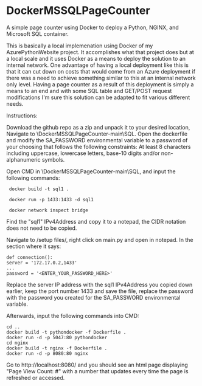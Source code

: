 # DockerMSSQLPageCounter
A simple page counter using Docker to deploy a Python, NGINX, and Microsoft SQL container.



This is basically a local implemenation using Docker of my AzurePythonWebsite project. It accomplishes what that project does but at a local scale and it uses Docker as a means to deploy the solution to an internal network.
One advantage of having a local deployment like this is that it can cut down on costs that would come from an Azure deployment if there was a need to achieve something similar to this at an internal network only level.
Having a page counter as a result of this deployment is simply a means to an end and with some SQL table and GET/POST request modifications I'm sure this solution can be adapted to fit various different needs.

Instructions:

Download the github repo as a zip and unpack it to your desired location,
  Navigate to \DockerMSSQLPageCounter-main\SQL.
  Open the dockerfile and modify the SA_PASSWORD environmental variable to a password of your choosing that follows the following constraints: 
  	At least 8 characters including uppercase, lowercase letters, base-10 digits and/or non-alphanumeric symbols.
	
  Open CMD in \DockerMSSQLPageCounter-main\SQL, and input the following commands:
  
     docker build -t sql1 .
     
     docker run -p 1433:1433 -d sql1
     
     docker network inspect bridge
   
Find the "sql1" IPv4Address and copy it to a notepad, the CIDR notation does not need to be copied.
	 
Navigate to /setup files/, right click on main.py and open in notepad. In the section where it says: 

    def connection():
    server = '172.17.0.2,1433' 
    ...
    password = '<ENTER_YOUR_PASSWORD_HERE>'
    
Replace the server IP address with the sql1 IPv4Address you copied down earlier, keep the port number 1433 and save the file,
        replace the password with the password you created for the SA_PASSWORD environmental variable.
	
Afterwards, input the following commands into CMD:

    cd ..
    docker build -t pythondocker -f Dockerfile .
    docker run -d -p 5047:80 pythondocker
    cd nginx
    docker build -t nginx -f Dockerfile .
    docker run -d -p 8080:80 nginx
	
Go to http://localhost:8080/ and you should see an html page displaying "Page View Count: #" with a number that updates every time the page is refreshed or accessed.
